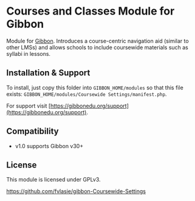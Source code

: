 # Courses and Classes Module for Gibbon

Module for [Gibbon][gibbon]. Introduces a course-centric navigation aid (similar to other LMSs) and allows schools to include coursewide materials such as syllabi in lessons.

[gibbon]: https://gibbonedu.org

## Installation & Support

To install, just copy this folder into `GIBBON_HOME/modules` so that this file
exists: `GIBBON_HOME/modules/Coursewide Settings/manifest.php`.

For support visit [https://gibbonedu.org/support](https://gibbonedu.org/support).

## Compatibility

* v1.0 supports Gibbon v30+

## License

This module is licensed under GPLv3.

https://github.com/fvlasie/gibbon-Coursewide-Settings